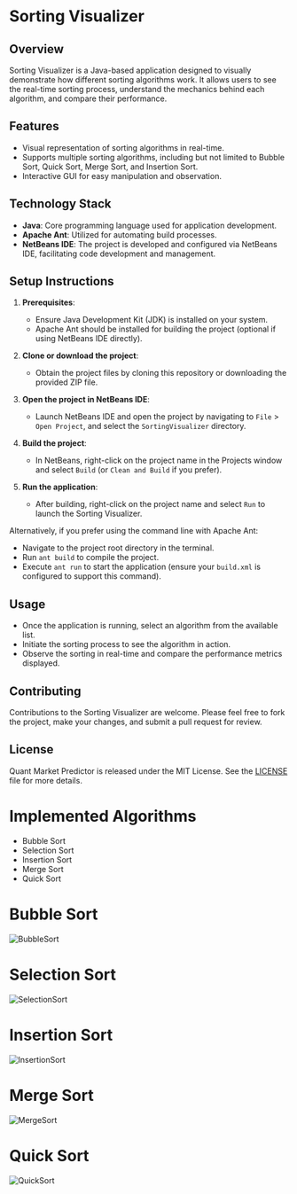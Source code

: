 # Sorting Visualizer

## Overview
Sorting Visualizer is a Java-based application designed to visually demonstrate how different sorting algorithms work. It allows users to see the real-time sorting process, understand the mechanics behind each algorithm, and compare their performance.

## Features
- Visual representation of sorting algorithms in real-time.
- Supports multiple sorting algorithms, including but not limited to Bubble Sort, Quick Sort, Merge Sort, and Insertion Sort.
- Interactive GUI for easy manipulation and observation.

## Technology Stack
- **Java**: Core programming language used for application development.
- **Apache Ant**: Utilized for automating build processes.
- **NetBeans IDE**: The project is developed and configured via NetBeans IDE, facilitating code development and management.

## Setup Instructions
1. **Prerequisites**:
   - Ensure Java Development Kit (JDK) is installed on your system.
   - Apache Ant should be installed for building the project (optional if using NetBeans IDE directly).

2. **Clone or download the project**:
   - Obtain the project files by cloning this repository or downloading the provided ZIP file.

3. **Open the project in NetBeans IDE**:
   - Launch NetBeans IDE and open the project by navigating to `File` > `Open Project`, and select the `SortingVisualizer` directory.

4. **Build the project**:
   - In NetBeans, right-click on the project name in the Projects window and select `Build` (or `Clean and Build` if you prefer).

5. **Run the application**:
   - After building, right-click on the project name and select `Run` to launch the Sorting Visualizer.

Alternatively, if you prefer using the command line with Apache Ant:
- Navigate to the project root directory in the terminal.
- Run `ant build` to compile the project.
- Execute `ant run` to start the application (ensure your `build.xml` is configured to support this command).

## Usage
- Once the application is running, select an algorithm from the available list.
- Initiate the sorting process to see the algorithm in action.
- Observe the sorting in real-time and compare the performance metrics displayed.

## Contributing
Contributions to the Sorting Visualizer are welcome. Please feel free to fork the project, make your changes, and submit a pull request for review.

## License
Quant Market Predictor is released under the MIT License. See the [LICENSE](LICENSE) file for more details.

# Implemented Algorithms
- Bubble Sort
- Selection Sort
- Insertion Sort
- Merge Sort
- Quick Sort

# Bubble Sort
![BubbleSort](images/bubblesort.gif)

# Selection Sort
![SelectionSort](https://user-images.githubusercontent.com/96448477/225764076-949c91e6-56ea-4332-bf1c-5cdaed82ca0d.gif)

# Insertion Sort
![InsertionSort](https://user-images.githubusercontent.com/96448477/225764105-3e81a4d2-1ede-4616-9e61-04b21659e68f.gif)

# Merge Sort
![MergeSort](https://user-images.githubusercontent.com/96448477/225764160-08a44a1b-53ce-4ce2-b07e-028b223639b4.gif)

# Quick Sort
![QuickSort](https://user-images.githubusercontent.com/96448477/225764172-ea097623-c109-41ae-a372-1495b9a58c1c.gif)
